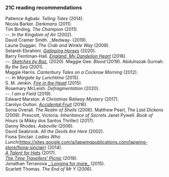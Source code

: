 ### 21C reading recommendations

Patience Agbabi. _Telling Tales_ (2014).  
Nicola Barker. _Darkmans_ (2011).  
Tim Binding. _The Champion_ (2011).  
--. _In the Kingdom of Air_ (2002).  
David Cramer Smith. _Medway- (2019).  
Laurie Duggan. _The Crab and Winkle Way_ (2009).  
Setareh Ebrahimi. [_Galloping Horses_](https://www.wordsmithery.info/setarehebrahimi) (2020).  
Barry Fentiman-Hall. [_England, My Dandelion Heart_](https://www.wordsmithery.info/bfh-books) (2016).  
--. [_Sketches by Baz_](https://www.wordsmithery.info/bfh-books), (2020). 
Maggie Gee. _Blood_ (2019).
Abdulrazak Gurnah. _By the Sea_ (2001).  
Maggie Harris. _Canterbury Tales on a Cockrow Morning_ (2012).  
--. _In Margate by Lunchtime_ (2015).  
S. M. Jenkin. [_Fire in the Head_]( https://www.wordsmithery.info/fire-in-the-head) (2015).  
Rosemary McLeish. _Defragmentation_ (2020).  
--. _I am a Field_ (2019).  
Edward Marston. _A Christmas Railway Mystery_ (2017).  
Carolyn Oulton. [_Accidental Fruit_](https://www.worplepress.com/accidental-fruit/?fbclid=IwAR0iMTicaIsO_Ae8HdZ08m0KgQSvmjydKumvlC5uE1KUtVJb6sX7WMbuZag) (2016).  
Sonia Overall. _The Realm of Shells_ (2006).
Matthew Pearl, _The Last Dickens_ (2009).
Prescott, Victoria. _Inheritance of Secrets_
Janet Pywell. _Book of Hours_ (a Mikky dos Santos Thriller) (2017).  
Danny Rhodes. _Asboville_ (2006).  
David Seabrook. _All the Devils Are Here_ (2002).  
Fiona Sinclair. _Ladies Who Lunch_(https://sites.google.com/a/lapwingpublications.com/lapwing-store/fiona-sinclair) (2014).  
[_A Talent for Hats_](https://www.dempseyandwindle.com/fionasinclair.html) (2017).  
[_The Time Travellers’ Picnic_](https://www.dempseyandwindle.com/fionasinclair.html) (2019).  
Jonathan Terranova [_ Longing for more_]( https://www.wordsmithery.info/longing-for-more) (2015).  
Scarlett Thomas. _The End of Mr Y_ (2006).



